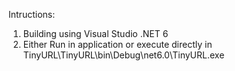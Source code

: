 Intructions:

1) Building using Visual Studio .NET 6
2) Either Run in application or execute directly in TinyURL\TinyURL\bin\Debug\net6.0\TinyURL.exe